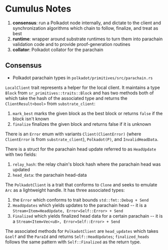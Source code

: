 # Cumulus Notes

1. **consensus**: run a Polkadot node internally, and dictate to the client and synchronization algorithms which chain to follow, finalize, and treat as best
2. **runtime**: wrapper around substrate runtimes to turn them into parachain validation code and to provide proof-generation routines
3. **collator**: Polkadot collator for the parachain

## Consensus

* Polkadot parachain types in `polkadot/primitives/src/parachain.rs`

`LocalClient` trait represents a helper for the local client. It maintains a type `Block` from `sr_primitives::traits::Block` and has two methods both of which take the hash of the associated type and returns the `ClientResult<bool>` from `substrate_client`:
1. `mark_best` marks the given block as the best block or returns `false` if the block isn't known
2. `finalize` finalizes the given block and returns false if it is unknown

There is an `Error` enum with variants `Client(ClientError)` (where `ClientError` is from `substrate_client`), `Polkadot(P)`, and `InvalidHeadData`.

There is a struct for the parachain head update referred to as `HeadUpdate` with two fields:
1. `relay_hash`: the relay chain's block hash where the parachain head was updated
2. `head_data`: the parachain head-data

The `PolkadotClient` is a trait that conforms to `Clone` and seeks to emulate `Arc` as a lightweight handle. It has three associated types:
1. the `Error` which conforms to trait bounds `std::fmt::Debug + Send`
2. `HeadUpdates` which yields updates to the parachain head -- it is a `Stream<Item=HeadUpdate, Error=Self::Error> + Send`
3. `Finalized` which yields finalized head data for a certain parachain -- it is a `Stream<Item=Vec<u8>, Error=Self::Error> + Send`

The associated methods for `PolkadotClient` are `head_updates` which takes `&self` and the `ParaId` and returns `Self::HeadUpdates`; `finalized_heads` follows the same pattern with `Self::Finalized` as the return type.


